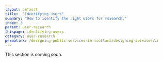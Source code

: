 ```yaml
---
layout: default
title:  "Identifying users"
summary: "How to identify the right users for research."
index: 3
parent: user-research
thispage: identifying-users
category: user-research
permalink: /designing-public-services-in-scotland/designing-services/identifying-users/
---
```


This section is coming soon.
